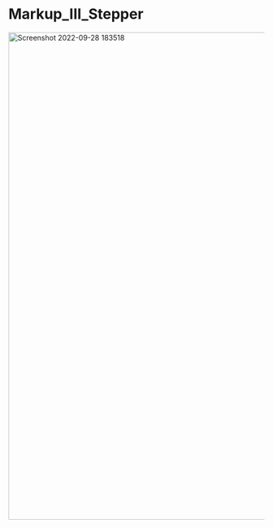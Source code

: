 # Markup_III_Stepper
<img width="960" alt="Screenshot 2022-09-28 183518" src="https://user-images.githubusercontent.com/113386913/192906635-f921ee8f-93ae-4e0b-bfcc-531b6057ec71.png">
